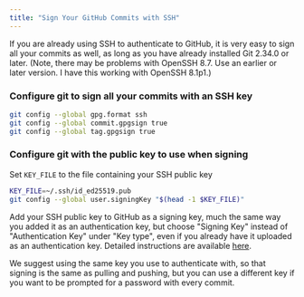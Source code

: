 ```yaml
---
title: "Sign Your GitHub Commits with SSH"
---
```


If you are already using SSH to authenticate to GitHub, it is very easy to sign all your commits as well, as long as you have already installed Git 2.34.0 or later. (Note, there may be problems with OpenSSH 8.7. Use an earlier or later version. I have this working with OpenSSH 8.1p1.)

### Configure git to sign all your commits with an SSH key

```bash
git config --global gpg.format ssh
git config --global commit.gpgsign true
git config --global tag.gpgsign true
```

### Configure git with the public key to use when signing

Set `KEY_FILE` to the file containing your SSH public key

```bash
KEY_FILE=~/.ssh/id_ed25519.pub
git config --global user.signingKey "$(head -1 $KEY_FILE)"
```

Add your SSH public key to GitHub as a signing key, much the same way you added it as an authentication key, but choose "Signing Key" instead of "Authentication Key" under "Key type", even if you already have it uploaded as an authentication key. Detailed instructions are available [here](https://docs.github.com/en/authentication/connecting-to-github-with-ssh/adding-a-new-ssh-key-to-your-github-account#adding-a-new-ssh-key-to-your-account).

We suggest using the same key you use to authenticate with, so that signing is the same as pulling and pushing, but you can use a different key if you want to be prompted for a password with every commit.